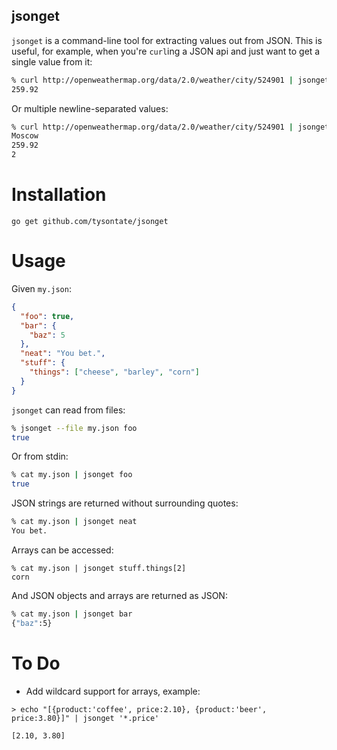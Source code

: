 jsonget
-------

`jsonget` is a command-line tool for extracting values out from JSON. This is
useful, for example, when you're `curl`ing a JSON api and just want to get a
single value from it:

```bash
% curl http://openweathermap.org/data/2.0/weather/city/524901 | jsonget main.temp
259.92
```

Or multiple newline-separated values:

```bash
% curl http://openweathermap.org/data/2.0/weather/city/524901 | jsonget name main.temp wind.speed
Moscow
259.92
2
```

Installation
============

    go get github.com/tysontate/jsonget

Usage
=====

Given `my.json`:

```json
{
  "foo": true,
  "bar": {
    "baz": 5
  },
  "neat": "You bet.",
  "stuff": {
    "things": ["cheese", "barley", "corn"]
  }
}
```

`jsonget` can read from files:

```bash
% jsonget --file my.json foo
true
```

Or from stdin:

```bash
% cat my.json | jsonget foo
true
```

JSON strings are returned without surrounding quotes:

```bash
% cat my.json | jsonget neat
You bet.
```

Arrays can be accessed:

```base
% cat my.json | jsonget stuff.things[2] 
corn
```

And JSON objects and arrays are returned as JSON:

```bash
% cat my.json | jsonget bar
{"baz":5}
```

To Do
=====
 - Add wildcard support for arrays, example:

```
> echo "[{product:'coffee', price:2.10}, {product:'beer', price:3.80}]" | jsonget '*.price'

[2.10, 3.80]
```
